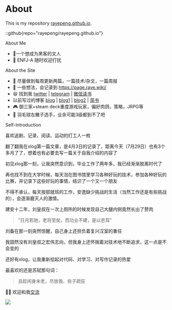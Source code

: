 # About
This is my repository [rayepeng.github.io](https://github.com/rayepeng/rayepeng.github.io).

::github{repo="rayepeng/rayepeng.github.io"}

 About Me
- 🐶一个想成为黑客的文人
- 🥰 ENFJ-A 随时欢迎打扰

 About the Site

- 📝 尽量做到每周更新两篇，一篇技术/杂文，一篇周报
- 💭 一些想法，会记录到 https://page.raye.wiki/
- 😆 找到我 [twitter](https://twitter.com/rayepeng_) | [telegram](https://t.me/RayeJourney) | [微信读书](https://weread.qq.com/web/redirect?schemeName=profile&uId=5184160&wfrom=appProfileShare)
- 以前写过的博客 [blog](https://blog.raye.wiki/) | [blog1](https://blog1.raye.wiki/) | [blog2](https://blog2.raye.wiki/) | [简书](https://www.jianshu.com/u/7b4cb9cdc0c8)
- 🎮 御三家+steam deck重度游戏玩家，偏好肉鸽，策略，JRPG等
- 🏸 羽毛球左撇子选手，业余可能3级都到不了吧


 Self-Introduction

喜欢追剧、记录、阅读、运动的打工人一枚

翻了翻我在xlog第一篇文章，是4月3日的记录了，距离今天（7月29日）也有3个多月了了，想着也有必要去写一篇关于自我介绍的内容了


初见xlog那一刻，让我突然意识到，毕业工作了两年多，我已经渐渐脱离时代了

再也找不到在大学时候，每天泡在图书馆里学习各种好玩的技术，参加各种好玩的比赛，并记录下这些好玩的事情，结识了一个又一个朋友

不得不承认，每天按部就班的工作，安逸缺少挑战的生活（当然工作还是有些挑战的），会逐渐磨灭人的激情。

建安十二年，刘皇叔在一次上厕所的时候发现自己大腿内侧竟然长出了赘肉

> "日月若驰，老将至矣，而功业不建，是以悲耳"

刘备在那一刻突然惊醒，自己身上还担负着复兴汉室的重任

我固然没有刘皇叔之宏伟志向，但我身上还怀揣着对技术地不断追求，这一点是不会变的

还好有xlog，让我重新拾起对代码、对学习、对写作记录的热爱


最喜欢的还是苏轼那句词：

> 且趁闲身未老，尽放我、些子疏狂

👏🏻 欢迎和我[交流](https://t.me/RayeJourney)

![](https://picgo-1258058044.cos.ap-chengdu.myqcloud.com/img/20251028211908.png)